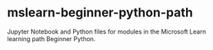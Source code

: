 # mslearn-beginner-python-path

Jupyter Notebook and Python files for modules in the Microsoft Learn learning path Beginner Python.
